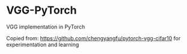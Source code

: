 # VGG-PyTorch
VGG implementation in PyTorch

Copied from: https://github.com/chengyangfu/pytorch-vgg-cifar10 for experimentation and learning
